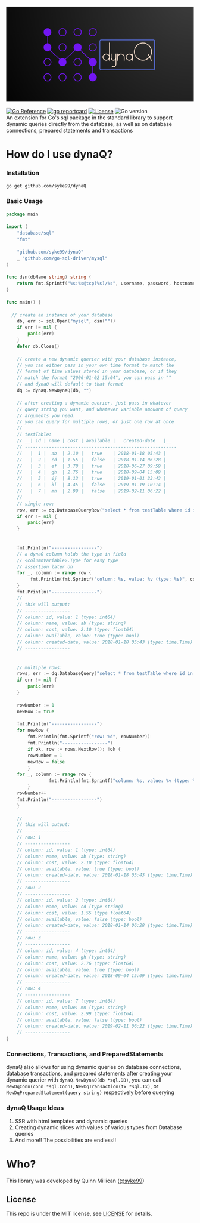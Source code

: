 ![dynaQ logo](https://github.com/syke99/images/blob/main/dynaQ.png?raw=true)

[![Go Reference](https://pkg.go.dev/badge/github.com/syke99/dynaQ.svg)](https://pkg.go.dev/github.com/syke99/dynaQ)
[![go reportcard](https://goreportcard.com/badge/github.com/syke99/dynaQ)](https://goreportcard.com/report/github.com/syke99/dynaQ)
[![License](https://img.shields.io/github/license/syke99/dynaQ)](https://github.com/syke99/dynaQ/blob/master/LICENSE)
![Go version](https://img.shields.io/github/go-mod/go-version/syke99/dynaQ)</br>
An extension for Go's sql package in the standard library to support dynamic queries directly from the database, as well as on database connections, prepared statements and transactions


How do I use dynaQ?
====

### Installation

```
go get github.com/syke99/dynaQ
```

### Basic Usage

```go
package main

import (
	"database/sql"
	"fmt"

	"github.com/syke99/dynaQ"
	_ "github.com/go-sql-driver/mysql"
)

func dsn(dbName string) string {
	return fmt.Sprintf("%s:%s@tcp(%s)/%s", username, password, hostname, dbName)
}

func main() {
	
  // create an instance of your database
    db, err := sql.Open("mysql", dsn(""))
    if err != nil {
	    panic(err)
    }
    defer db.Close()
    
    // create a new dynamic querier with your database instance,
    // you can either pass in your own time format to match the
    // format of time values stored in your database, or if they
    // match the format "2006-01-02 15:04", you can pass in ""
    // and dynaQ will default to that format
    dq := dynaQ.NewDynaQ(db, "")
    
    // after creating a dynamic querier, just pass in whatever
    // query string you want, and whatever variable amouont of query
    // arguments you need.
    // you can query for multiple rows, or just one row at once
    //    
    // testTable:
    // __| id | name | cost | available |   created-date   |__
    // ---------------------------------------------------------
    //   |  1 |  ab  | 2.10 |   true    | 2018-01-18 05:43 |
    //   |  2 |  cd  | 1.55 |   false   | 2018-01-14 06:28 |
    //   |  3 |  ef  | 3.78 |   true    | 2018-06-27 09:59 |
    //   |  4 |  gh  | 2.76 |   true    | 2018-09-04 15:09 |
    //   |  5 |  ij  | 8.13 |   true    | 2019-01-01 23:43 |
    //   |  6 |  kl  | 4.45 |   false   | 2019-01-19 10:14 |
    //   |  7 |  mn  | 2.99 |   false   | 2019-02-11 06:22 |
    //
    // single row:
    row, err := dq.DatabaseQueryRow("select * from testTable where id in (@p1, @p2, @p3, @p4)", 1, 2, 4, 7)
    if err != nil {
	    panic(err)
    }
    
    
    fmt.Println("-----------------")
    // a dynaQ column holds the type in field
    // <columnVariable>.Type for easy type
    // assertion later on
    for _, column := range row {
	     fmt.Println(fmt.Sprintf("column: %s, value: %v (type: %s)", column.Name, fmt.Sprintf("%v", column.Value), column.Type))
    }
    fmt.Println("-----------------")
    //
    // this will output:
    // -----------------
    // column: id, value: 1 (type: int64)
    // column: name, value: ab (type: string)
    // column: cost, value: 2.10 (type: float64)
    // column: available, value: true (type: bool)
    // column: created-date, value: 2018-01-18 05:43 (type: time.Time)
    // -----------------
	
	
    // multiple rows:
    rows, err := dq.DatabaseQuery("select * from testTable where id in (@p1, @p2, @p3, @p4)", 1, 2, 4, 7)
    if err != nil {
        panic(err)
    }
    
    rowNumber := 1
    newRow := true
	
    fmt.Println("-----------------")
    for newRow {
    	fmt.Println(fmt.Sprintf("row: %d", rowNumber))
    	fmt.Println("-----------------")
    	if ok, row := rows.NextRow(); !ok {
		rowNumber = 1
		newRow = false
    	}
	for _, column := range row {
            	fmt.Println(fmt.Sprintf("column: %s, value: %v (type: %s)", column.Name, fmt.Sprintf("%v", column.Value), column.Type))
        }
	rowNumber++
	fmt.Println("-----------------")
    }
    
    //
    // this will output:
    // -----------------
    // row: 1
    // -----------------
    // column: id, value: 1 (type: int64)
    // column: name, value: ab (type: string)
    // column: cost, value: 2.10 (type: float64)
    // column: available, value: true (type: bool)
    // column: created-date, value: 2018-01-18 05:43 (type: time.Time)
    // -----------------
    // row: 2
    // -----------------
    // column: id, value: 2 (type: int64)
    // column: name, value: cd (type string)
    // column: cost, value: 1.55 (type float64)
    // column: available, value: false (type: bool)
    // column: created-date, value: 2018-01-14 06:28 (type: time.Time)
    // -----------------
    // row: 3
    // -----------------
    // column: id, value: 4 (type: int64)
    // column: name, value: gh (type: string)
    // column: cost, value: 2.76 (type: float64)
    // column: available, value: true (type: bool)
    // column: created-date, value: 2018-09-04 15:09 (type: time.Time)
    // -----------------
    // row: 4
    // -----------------
    // column: id, value: 7 (type: int64)
    // column: name, value: mn (type: string)
    // column: cost, value: 2.99 (type: float64)
    // column: available, value: false (type: bool)
    // column: created-date, value: 2019-02-11 06:22 (type: time.Time)
    // -----------------
}
```

### Connections, Transactions, and PreparedStatements

dynaQ also allows for using dynamic queries on database connections, database transactions, and prepared statements
after creating your dynamic querier with `dynaQ.NewDynaQ(db *sql.DB)`, you can call `NewDqConn(conn *sql.Conn)`,
`NewDqTransaction(tx *sql.Tx)`, or `NewDqPreparedStatement(query string)` respectively before querying

### dynaQ Usage Ideas

1. SSR with html templates and dynamic queries
2. Creating dynamic slices with values of various types from Database queries
3. And more!! The possibilities are endless!!

Who?
====

This library was developed by Quinn Millican ([@syke99](https://github.com/syke99))


## License

This repo is under the MIT license, see [LICENSE](LICENSE) for details.
